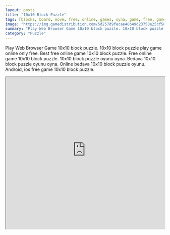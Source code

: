 ```yaml
---
layout: posts
title: "10x10 Block Puzzle"
tags: [blocks, board, move, free, online, games, oyna, game, free, games, play, play, games]
image: "https://img.gamedistribution.com/5d257d9fecae48b49d23758e25cf58aa.jpg"
summary: "Play Web Browser Game 10x10 block puzzle. 10x10 block puzzle play game online only free. Best free online game 10x10 block puzzle. Free online game 10x10 block puzzle. 10x10 block puzzle oyunu oyna. Bedava 10x10 block puzzle oyunu oyna. Online bedava 10x10 block puzzle oyunu. Android, ios free game 10x10 block puzzle."
category: "Puzzle"
---
```


Play Web Browser Game 10x10 block puzzle. 10x10 block puzzle play game online only free. Best free online game 10x10 block puzzle. Free online game 10x10 block puzzle. 10x10 block puzzle oyunu oyna. Bedava 10x10 block puzzle oyunu oyna. Online bedava 10x10 block puzzle oyunu. Android, ios free game 10x10 block puzzle.

<iframe width="100%" height="480px;" src="https://html5.gamedistribution.com/5d257d9fecae48b49d23758e25cf58aa/"></iframe>